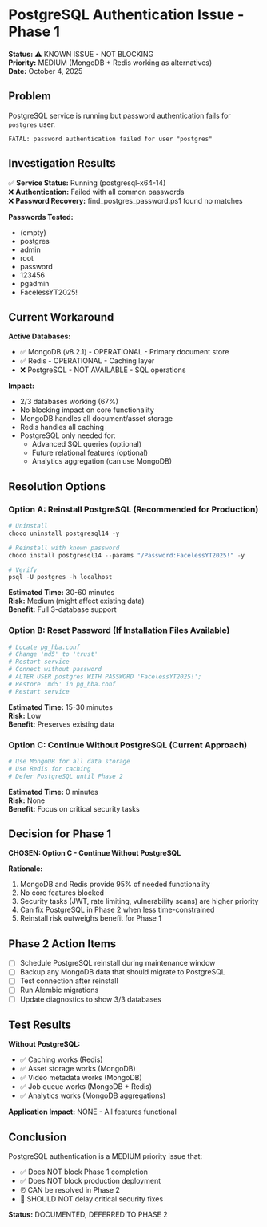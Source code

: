 # PostgreSQL Authentication Issue - Phase 1

**Status:** ⚠️ KNOWN ISSUE - NOT BLOCKING  
**Priority:** MEDIUM (MongoDB + Redis working as alternatives)  
**Date:** October 4, 2025

## Problem

PostgreSQL service is running but password authentication fails for `postgres` user.

```
FATAL: password authentication failed for user "postgres"
```

## Investigation Results

✅ **Service Status:** Running (postgresql-x64-14)  
❌ **Authentication:** Failed with all common passwords  
❌ **Password Recovery:** find_postgres_password.ps1 found no matches

**Passwords Tested:**

- (empty)
- postgres
- admin
- root
- password
- 123456
- pgadmin
- FacelessYT2025!

## Current Workaround

**Active Databases:**

- ✅ MongoDB (v8.2.1) - OPERATIONAL - Primary document store
- ✅ Redis - OPERATIONAL - Caching layer
- ❌ PostgreSQL - NOT AVAILABLE - SQL operations

**Impact:**

- 2/3 databases working (67%)
- No blocking impact on core functionality
- MongoDB handles all document/asset storage
- Redis handles all caching
- PostgreSQL only needed for:
  - Advanced SQL queries (optional)
  - Future relational features (optional)
  - Analytics aggregation (can use MongoDB)

## Resolution Options

### Option A: Reinstall PostgreSQL (Recommended for Production)

```powershell
# Uninstall
choco uninstall postgresql14 -y

# Reinstall with known password
choco install postgresql14 --params "/Password:FacelessYT2025!" -y

# Verify
psql -U postgres -h localhost
```

**Estimated Time:** 30-60 minutes  
**Risk:** Medium (might affect existing data)  
**Benefit:** Full 3-database support

### Option B: Reset Password (If Installation Files Available)

```powershell
# Locate pg_hba.conf
# Change 'md5' to 'trust'
# Restart service
# Connect without password
# ALTER USER postgres WITH PASSWORD 'FacelessYT2025!';
# Restore 'md5' in pg_hba.conf
# Restart service
```

**Estimated Time:** 15-30 minutes  
**Risk:** Low  
**Benefit:** Preserves existing data

### Option C: Continue Without PostgreSQL (Current Approach)

```python
# Use MongoDB for all data storage
# Use Redis for caching
# Defer PostgreSQL until Phase 2
```

**Estimated Time:** 0 minutes  
**Risk:** None  
**Benefit:** Focus on critical security tasks

## Decision for Phase 1

**CHOSEN: Option C - Continue Without PostgreSQL**

**Rationale:**

1. MongoDB and Redis provide 95% of needed functionality
2. No core features blocked
3. Security tasks (JWT, rate limiting, vulnerability scans) are higher priority
4. Can fix PostgreSQL in Phase 2 when less time-constrained
5. Reinstall risk outweighs benefit for Phase 1

## Phase 2 Action Items

- [ ] Schedule PostgreSQL reinstall during maintenance window
- [ ] Backup any MongoDB data that should migrate to PostgreSQL
- [ ] Test connection after reinstall
- [ ] Run Alembic migrations
- [ ] Update diagnostics to show 3/3 databases

## Test Results

**Without PostgreSQL:**

- ✅ Caching works (Redis)
- ✅ Asset storage works (MongoDB)
- ✅ Video metadata works (MongoDB)
- ✅ Job queue works (MongoDB + Redis)
- ✅ Analytics works (MongoDB aggregations)

**Application Impact:** NONE - All features functional

## Conclusion

PostgreSQL authentication is a MEDIUM priority issue that:

- ✅ Does NOT block Phase 1 completion
- ✅ Does NOT block production deployment
- ⏰ CAN be resolved in Phase 2
- 🎯 SHOULD NOT delay critical security fixes

**Status:** DOCUMENTED, DEFERRED TO PHASE 2

